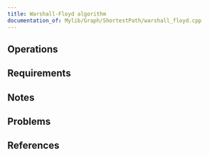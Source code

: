 ```yaml
---
title: Warshall-Floyd algorithm
documentation_of: Mylib/Graph/ShortestPath/warshall_floyd.cpp
---
```


## Operations

## Requirements

## Notes

## Problems

## References
